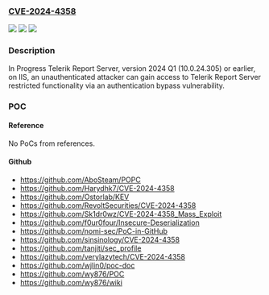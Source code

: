 ### [CVE-2024-4358](https://cve.mitre.org/cgi-bin/cvename.cgi?name=CVE-2024-4358)
![](https://img.shields.io/static/v1?label=Product&message=Telerik%20Report%20Server&color=blue)
![](https://img.shields.io/static/v1?label=Version&message=1.0.0%3C%2010.1.24.514%20&color=brighgreen)
![](https://img.shields.io/static/v1?label=Vulnerability&message=CWE-290%20Authentication%20Bypass%20by%20Spoofing&color=brighgreen)

### Description

In Progress Telerik Report Server, version 2024 Q1 (10.0.24.305) or earlier, on IIS, an unauthenticated attacker can gain access to Telerik Report Server restricted functionality via an authentication bypass vulnerability.

### POC

#### Reference
No PoCs from references.

#### Github
- https://github.com/AboSteam/POPC
- https://github.com/Harydhk7/CVE-2024-4358
- https://github.com/Ostorlab/KEV
- https://github.com/RevoltSecurities/CVE-2024-4358
- https://github.com/Sk1dr0wz/CVE-2024-4358_Mass_Exploit
- https://github.com/f0ur0four/Insecure-Deserialization
- https://github.com/nomi-sec/PoC-in-GitHub
- https://github.com/sinsinology/CVE-2024-4358
- https://github.com/tanjiti/sec_profile
- https://github.com/verylazytech/CVE-2024-4358
- https://github.com/wjlin0/poc-doc
- https://github.com/wy876/POC
- https://github.com/wy876/wiki

